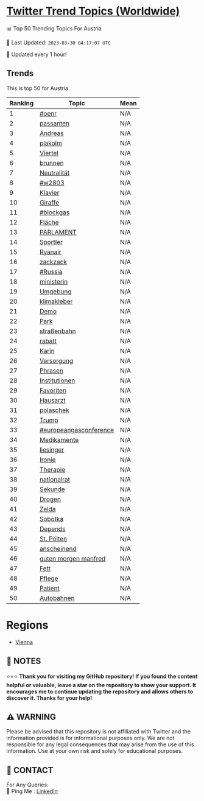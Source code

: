 [Twitter Trend Topics (Worldwide)](https://github.com/ErcinDedeoglu/Twitter-Trend-Topics)
==========


📊 Top 50 Trending Topics For Austria

📆 Last Updated: `2023-03-30 04:17:07 UTC`

🔧 Updated every 1 hour!


## Trends

This is top 50 for Austria

| Ranking | Topic | Mean |
| ------- | ------------ | ------------ |
| 1 | [#oenr](http://twitter.com/search?q=%23oenr) | N/A |
| 2 | [passanten](http://twitter.com/search?q=passanten) | N/A |
| 3 | [Andreas](http://twitter.com/search?q=Andreas) | N/A |
| 4 | [plakolm](http://twitter.com/search?q=plakolm) | N/A |
| 5 | [Viertel](http://twitter.com/search?q=Viertel) | N/A |
| 6 | [brunnen](http://twitter.com/search?q=brunnen) | N/A |
| 7 | [Neutralität](http://twitter.com/search?q=Neutralit%c3%a4t) | N/A |
| 8 | [#w2803](http://twitter.com/search?q=%23w2803) | N/A |
| 9 | [Klavier](http://twitter.com/search?q=Klavier) | N/A |
| 10 | [Giraffe](http://twitter.com/search?q=Giraffe) | N/A |
| 11 | [#blockgas](http://twitter.com/search?q=%23blockgas) | N/A |
| 12 | [Fläche](http://twitter.com/search?q=Fl%c3%a4che) | N/A |
| 13 | [PARLAMENT](http://twitter.com/search?q=PARLAMENT) | N/A |
| 14 | [Sportler](http://twitter.com/search?q=Sportler) | N/A |
| 15 | [Ryanair](http://twitter.com/search?q=Ryanair) | N/A |
| 16 | [zackzack](http://twitter.com/search?q=zackzack) | N/A |
| 17 | [#Russia](http://twitter.com/search?q=%23Russia) | N/A |
| 18 | [ministerin](http://twitter.com/search?q=ministerin) | N/A |
| 19 | [Umgebung](http://twitter.com/search?q=Umgebung) | N/A |
| 20 | [klimakleber](http://twitter.com/search?q=klimakleber) | N/A |
| 21 | [Demo](http://twitter.com/search?q=Demo) | N/A |
| 22 | [Park](http://twitter.com/search?q=Park) | N/A |
| 23 | [straßenbahn](http://twitter.com/search?q=stra%c3%9fenbahn) | N/A |
| 24 | [rabatt](http://twitter.com/search?q=rabatt) | N/A |
| 25 | [Karin](http://twitter.com/search?q=Karin) | N/A |
| 26 | [Versorgung](http://twitter.com/search?q=Versorgung) | N/A |
| 27 | [Phrasen](http://twitter.com/search?q=Phrasen) | N/A |
| 28 | [Institutionen](http://twitter.com/search?q=Institutionen) | N/A |
| 29 | [Favoriten](http://twitter.com/search?q=Favoriten) | N/A |
| 30 | [Hausarzt](http://twitter.com/search?q=Hausarzt) | N/A |
| 31 | [polaschek](http://twitter.com/search?q=polaschek) | N/A |
| 32 | [Trump](http://twitter.com/search?q=Trump) | N/A |
| 33 | [#europeangasconference](http://twitter.com/search?q=%23europeangasconference) | N/A |
| 34 | [Medikamente](http://twitter.com/search?q=Medikamente) | N/A |
| 35 | [liesinger](http://twitter.com/search?q=liesinger) | N/A |
| 36 | [Ironie](http://twitter.com/search?q=Ironie) | N/A |
| 37 | [Therapie](http://twitter.com/search?q=Therapie) | N/A |
| 38 | [nationalrat](http://twitter.com/search?q=nationalrat) | N/A |
| 39 | [Sekunde](http://twitter.com/search?q=Sekunde) | N/A |
| 40 | [Drogen](http://twitter.com/search?q=Drogen) | N/A |
| 41 | [Zelda](http://twitter.com/search?q=Zelda) | N/A |
| 42 | [Sobotka](http://twitter.com/search?q=Sobotka) | N/A |
| 43 | [Depends](http://twitter.com/search?q=Depends) | N/A |
| 44 | [St. Pölten](http://twitter.com/search?q=St.+P%c3%b6lten) | N/A |
| 45 | [anscheinend](http://twitter.com/search?q=anscheinend) | N/A |
| 46 | [guten morgen manfred](http://twitter.com/search?q=guten+morgen+manfred) | N/A |
| 47 | [Fett](http://twitter.com/search?q=Fett) | N/A |
| 48 | [Pflege](http://twitter.com/search?q=Pflege) | N/A |
| 49 | [Patient](http://twitter.com/search?q=Patient) | N/A |
| 50 | [Autobahnen](http://twitter.com/search?q=Autobahnen) | N/A |



# Regions

* [Vienna](</Austria/Vienna.md>)



## 📝 NOTES

⭐⭐⭐ **Thank you for visiting my GitHub repository! If you found the content helpful or valuable, leave a star on the repository to show your support. It encourages me to continue updating the repository and allows others to discover it. Thanks for your help!**


## ⚠️ WARNING

Please be advised that this repository is not affiliated with Twitter and the information provided is for informational purposes only. We are not responsible for any legal consequences that may arise from the use of this information. Use at your own risk and solely for educational purposes.


## 📨 CONTACT

 For Any Queries:  
            🏓 Ping Me : [LinkedIn](https://www.linkedin.com/in/ercindedeoglu/)
